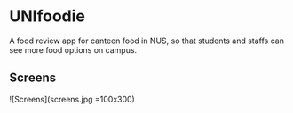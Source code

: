 # UNIfoodie
A food review app for canteen food in NUS, so that students and staffs can see more food options on campus.

## Screens
![Screens](screens.jpg =100x300)
